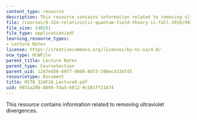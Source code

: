 ```yaml
---
content_type: resource
description: This resource contains information related to removing ultraviolet divergences.
file: /courses/8-324-relativistic-quantum-field-theory-ii-fall-2010/9931a2068899fda568129c581ff11674_MIT8_324F10_Lecture9.pdf
file_size: 140251
file_type: application/pdf
learning_resource_types:
- Lecture Notes
license: https://creativecommons.org/licenses/by-nc-sa/4.0/
ocw_type: OCWFile
parent_title: Lecture Notes
parent_type: CourseSection
parent_uid: 1247ed58-69f7-9088-8d73-398ec4334f45
resourcetype: Document
title: MIT8_324F10_Lecture9.pdf
uid: 9931a206-8899-fda5-6812-9c581ff11674
---
```

This resource contains information related to removing ultraviolet divergences.